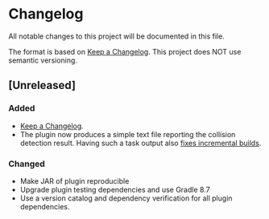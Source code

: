 # Changelog

All notable changes to this project will be documented in this file.

The format is based on [Keep a Changelog](https://keepachangelog.com/en/1.1.0/).
This project does NOT use semantic versioning.

## [Unreleased]

### Added

- [Keep a Changelog](https://keepachangelog.com/en/1.1.0/).
- The plugin now produces a simple text file reporting the collision detection result.
  Having such a task output
  also [fixes incremental builds](https://github.com/REPLicated/classpath-collision-detector/issues/15).

### Changed

- Make JAR of plugin reproducible
- Upgrade plugin testing dependencies and use Gradle 8.7
- Use a version catalog and dependency verification for all plugin dependencies.
